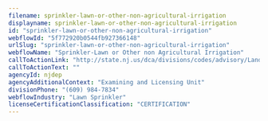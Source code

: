 ```yaml
---
filename: sprinkler-lawn-or-other-non-agricultural-irrigation
displayname: sprinkler-lawn-or-other-non-agricultural-irrigation
id: "sprinkler-lawn-or-other-non-agricultural-irrigation"
webflowId: "5f772920b0544fb927366148"
urlSlug: "sprinkler-lawn-or-other-non-agricultural-irrigation"
webflowName: "Sprinkler-Lawn or Other non Agricultural Irrigation"
callToActionLink: "http://state.nj.us/dca/divisions/codes/advisory/Landscp_Irr_Cont.html"
callToActionText: ""
agencyId: njdep
agencyAdditionalContext: "Examining and Licensing Unit"
divisionPhone: "(609) 984-7834"
webflowIndustry: "Lawn Sprinkler"
licenseCertificationClassification: "CERTIFICATION"
---
```

